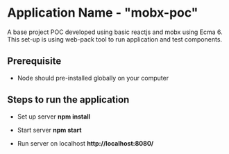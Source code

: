 # Application Name - "mobx-poc"

A base project POC developed using basic reactjs and mobx using Ecma 6. This set-up is using web-pack tool to run application and test components.

## Prerequisite 
* Node should pre-installed globally on your computer 

## Steps to run the application
* Set up server
<strong>npm install</strong>

* Start server
<strong>npm start</strong>

* Run server on localhost 
<strong>http://localhost:8080/</strong>
